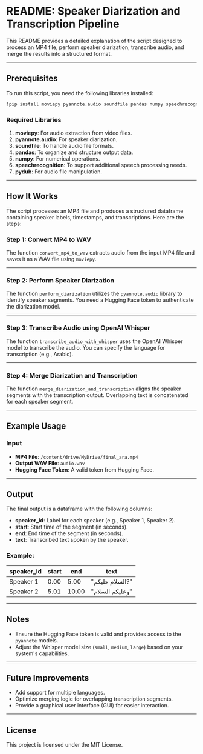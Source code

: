 
# README: Speaker Diarization and Transcription Pipeline

This README provides a detailed explanation of the script designed to process an MP4 file, perform speaker diarization, transcribe audio, and merge the results into a structured format.

---

## Prerequisites

To run this script, you need the following libraries installed:

```bash
!pip install moviepy pyannote.audio soundfile pandas numpy speechrecognition pydub
```

### Required Libraries
1. **moviepy**: For audio extraction from video files.
2. **pyannote.audio**: For speaker diarization.
3. **soundfile**: To handle audio file formats.
4. **pandas**: To organize and structure output data.
5. **numpy**: For numerical operations.
6. **speechrecognition**: To support additional speech processing needs.
7. **pydub**: For audio file manipulation.

---

## How It Works

The script processes an MP4 file and produces a structured dataframe containing speaker labels, timestamps, and transcriptions. Here are the steps:

### Step 1: Convert MP4 to WAV
The function `convert_mp4_to_wav` extracts audio from the input MP4 file and saves it as a WAV file using `moviepy`.


---

### Step 2: Perform Speaker Diarization
The function `perform_diarization` utilizes the `pyannote.audio` library to identify speaker segments. You need a Hugging Face token to authenticate the diarization model.


---

### Step 3: Transcribe Audio using OpenAI Whisper
The function `transcribe_audio_with_whisper` uses the OpenAI Whisper model to transcribe the audio. You can specify the language for transcription (e.g., Arabic).


---

### Step 4: Merge Diarization and Transcription
The function `merge_diarization_and_transcription` aligns the speaker segments with the transcription output. Overlapping text is concatenated for each speaker segment.


---

## Example Usage

### Input
- **MP4 File**: `/content/drive/MyDrive/final_ara.mp4`
- **Output WAV File**: `audio.wav`
- **Hugging Face Token**: A valid token from Hugging Face.


---

## Output
The final output is a dataframe with the following columns:
- **speaker_id**: Label for each speaker (e.g., Speaker 1, Speaker 2).
- **start**: Start time of the segment (in seconds).
- **end**: End time of the segment (in seconds).
- **text**: Transcribed text spoken by the speaker.

### Example:
| speaker_id | start  | end    | text              |
|------------|--------|--------|-------------------|
| Speaker 1  | 0.00   | 5.00   | "السلام عليكم?"   |
| Speaker 2  | 5.01   | 10.00  | "وعليكم السلام" |

---

## Notes
- Ensure the Hugging Face token is valid and provides access to the `pyannote` models.
- Adjust the Whisper model size (`small`, `medium`, `large`) based on your system's capabilities.

---

## Future Improvements
- Add support for multiple languages.
- Optimize merging logic for overlapping transcription segments.
- Provide a graphical user interface (GUI) for easier interaction.

---

## License
This project is licensed under the MIT License.
